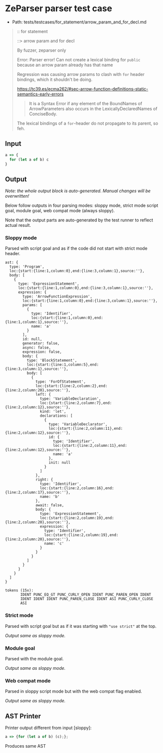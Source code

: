 # ZeParser parser test case

- Path: tests/testcases/for_statement/arrow_param_and_for_decl.md

> :: for statement
>
> ::> arrow param and for decl
>
> By fuzzer, zeparser only
>
> Error: Parser error! Can not create a lexical binding for `public` because an arrow param already has that name
>
> Regression was causing arrow params to clash with `for` header bindings, which it shouldn't be doing.
>
> https://tc39.es/ecma262/#sec-arrow-function-definitions-static-semantics-early-errors
>
> > It is a Syntax Error if any element of the BoundNames of ArrowParameters also occurs in the LexicallyDeclaredNames of ConciseBody.
>
> The lexical bindings of a `for`-header do not propagate to its parent, so feh.

## Input

`````js
a => {
  for (let a of b) c
}
`````

## Output

_Note: the whole output block is auto-generated. Manual changes will be overwritten!_

Below follow outputs in four parsing modes: sloppy mode, strict mode script goal, module goal, web compat mode (always sloppy).

Note that the output parts are auto-generated by the test runner to reflect actual result.

### Sloppy mode

Parsed with script goal and as if the code did not start with strict mode header.

`````
ast: {
  type: 'Program',
  loc:{start:{line:1,column:0},end:{line:3,column:1},source:''},
  body: [
    {
      type: 'ExpressionStatement',
      loc:{start:{line:1,column:0},end:{line:3,column:1},source:''},
      expression: {
        type: 'ArrowFunctionExpression',
        loc:{start:{line:1,column:0},end:{line:3,column:1},source:''},
        params: [
          {
            type: 'Identifier',
            loc:{start:{line:1,column:0},end:{line:1,column:1},source:''},
            name: 'a'
          }
        ],
        id: null,
        generator: false,
        async: false,
        expression: false,
        body: {
          type: 'BlockStatement',
          loc:{start:{line:1,column:5},end:{line:3,column:1},source:''},
          body: [
            {
              type: 'ForOfStatement',
              loc:{start:{line:2,column:2},end:{line:2,column:20},source:''},
              left: {
                type: 'VariableDeclaration',
                loc:{start:{line:2,column:7},end:{line:2,column:12},source:''},
                kind: 'let',
                declarations: [
                  {
                    type: 'VariableDeclarator',
                    loc:{start:{line:2,column:11},end:{line:2,column:12},source:''},
                    id: {
                      type: 'Identifier',
                      loc:{start:{line:2,column:11},end:{line:2,column:12},source:''},
                      name: 'a'
                    },
                    init: null
                  }
                ]
              },
              right: {
                type: 'Identifier',
                loc:{start:{line:2,column:16},end:{line:2,column:17},source:''},
                name: 'b'
              },
              await: false,
              body: {
                type: 'ExpressionStatement',
                loc:{start:{line:2,column:19},end:{line:2,column:20},source:''},
                expression: {
                  type: 'Identifier',
                  loc:{start:{line:2,column:19},end:{line:2,column:20},source:''},
                  name: 'c'
                }
              }
            }
          ]
        }
      }
    }
  ]
}

tokens (15x):
       IDENT PUNC_EQ_GT PUNC_CURLY_OPEN IDENT PUNC_PAREN_OPEN IDENT
       IDENT IDENT IDENT PUNC_PAREN_CLOSE IDENT ASI PUNC_CURLY_CLOSE
       ASI
`````

### Strict mode

Parsed with script goal but as if it was starting with `"use strict"` at the top.

_Output same as sloppy mode._

### Module goal

Parsed with the module goal.

_Output same as sloppy mode._

### Web compat mode

Parsed in sloppy script mode but with the web compat flag enabled.

_Output same as sloppy mode._

## AST Printer

Printer output different from input [sloppy]:

````js
a => {for (let a of b) (c);};
````

Produces same AST
